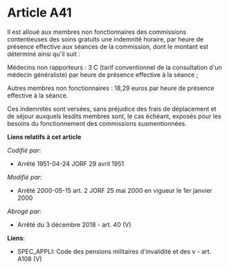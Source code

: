# Article A41

Il est alloué aux membres non fonctionnaires des commissions contentieuses des soins gratuits une indemnité horaire, par
heure de présence effective aux séances de la commission, dont le montant est déterminé ainsi qu'il suit :

Médecins non rapporteurs : 3 C (tarif conventionnel de la consultation d'un médecin généraliste) par heure de présence
effective à la séance ;

Autres membres non fonctionnaires : 18,29 euros par heure de présence effective à la séance.

Ces indemnités sont versées, sans préjudice des frais de déplacement et de séjour auxquels lesdits membres sont, le cas
échéant, exposés pour les besoins du fonctionnement des commissions susmentionnées.

**Liens relatifs à cet article**

_Codifié par_:

  - Arrêté 1951-04-24 JORF 29 avril 1951

_Modifié par_:

  - Arrêté 2000-05-15 art. 2 JORF 25 mai 2000 en vigueur le 1er janvier 2000

_Abrogé par_:

  - Arrêté du 3 décembre 2018 - art. 40 (V)

**Liens**:

  - SPEC_APPLI: Code des pensions militaires d'invalidité et des v - art. A108 (V)
